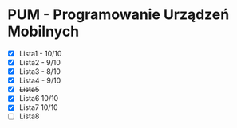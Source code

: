 # PUM - Programowanie Urządzeń Mobilnych

- [x] Lista1 - 10/10
- [x] Lista2 - 9/10
- [x] Lista3 - 8/10
- [x] Lista4 - 9/10
- [x] ~~Lista5~~
- [x] Lista6 10/10
- [x] Lista7 10/10
- [ ] Lista8
